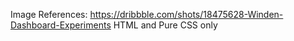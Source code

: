 Image References:  https://dribbble.com/shots/18475628-Winden-Dashboard-Experiments
HTML and Pure CSS only 
